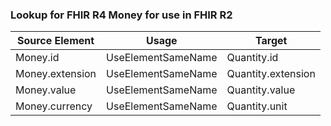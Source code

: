 ### Lookup for FHIR R4 Money for use in FHIR R2

| Source Element | Usage | Target |
| -------------- | ----- | ------ |
| Money.id | UseElementSameName | Quantity.id |
| Money.extension | UseElementSameName | Quantity.extension |
| Money.value | UseElementSameName | Quantity.value |
| Money.currency | UseElementSameName | Quantity.unit |
